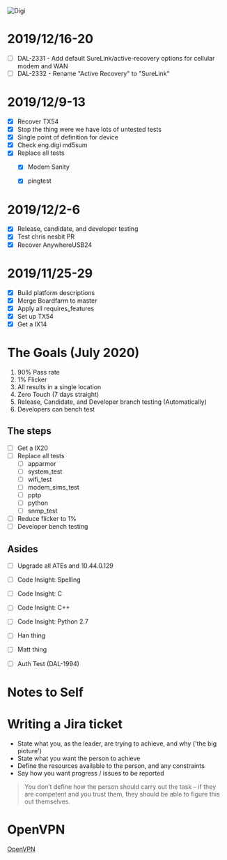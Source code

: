 <img src="https://pbs.twimg.com/profile_images/800865824579862532/nttFgD39_400x400.jpg" alt="Digi"
	title="Digi"/>


# 2019/12/16-20

- [ ] DAL-2331 - Add default SureLink/active-recovery options for cellular modem and WAN
- [ ] DAL-2332 - Rename "Active Recovery" to "SureLink"

# 2019/12/9-13

- [x] Recover TX54
- [x] Stop the thing were we have lots of untested tests
- [x] Single point of definition for device
- [x] Check eng.digi md5sum
- [x] Replace all tests
	- [x] Modem Sanity
	- [x] pingtest


# 2019/12/2-6

- [x] Release, candidate, and developer testing
- [x] Test chris nesbit PR
- [x] Recover AnywhereUSB24

# 2019/11/25-29

- [x] Build platform descriptions
- [x] Merge Boardfarm to master
- [x] Apply all requires_features
- [x] Set up TX54
- [x] Get a IX14

# The Goals (July 2020)

1. 90% Pass rate
1. 1% Flicker
1. All results in a single location
1. Zero Touch (7 days straight)
1. Release, Candidate, and Developer branch testing (Automatically)
1. Developers can bench test

## The steps

- [ ] Get a IX20
- [ ] Replace all tests
	- [ ] apparmor
	- [ ] system_test
	- [ ] wifi_test
	- [ ] modem_sims_test
	- [ ] pptp
	- [ ] python
	- [ ] snmp_test
- [ ] Reduce flicker to 1%
- [ ] Developer bench testing

## Asides

- [ ] Upgrade all ATEs and 10.44.0.129
- [ ] Code Insight: Spelling
- [ ] Code Insight: C
- [ ] Code Insight: C++
- [ ] Code Insight: Python 2.7
- [ ] Han thing
- [ ] Matt thing
- [ ] Auth Test (DAL-1994)




# Notes to Self

# Writing a Jira ticket

- State what you, as the leader, are trying to achieve, and why ('the big picture')
- State what you want the person to achieve
- Define the resources available to the person, and any constraints
- Say how you want progress / issues to be reported

> You don’t define how the person should carry out the task – if they are competent and you trust them, they should be able to figure this out themselves.



# OpenVPN

[OpenVPN](Office.ovpn)